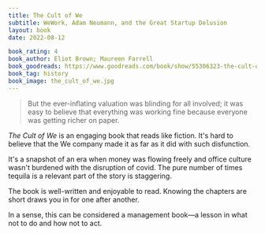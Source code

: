 ```yaml
---
title: The Cult of We
subtitle: WeWork, Adam Neumann, and the Great Startup Delusion
layout: book
date: 2022-08-12

book_rating: 4
book_author: Eliot Brown; Maureen Farrell 
book_goodreads: https://www.goodreads.com/book/show/55306323-the-cult-of-we
book_tag: history
book_image: the_cult_of_we.jpg
---
```


> But the ever-inflating valuation was blinding for all involved; it was easy to believe that everything was working fine because everyone was getting richer on paper.

_The Cult of We_ is an engaging book that reads like fiction. It's hard to believe that the We company made it as far as it did with such disfunction.

It's a snapshot of an era when money was flowing freely and office culture wasn't burdened with the disruption of covid. The pure number of times tequila is a relevant part of the story is staggering.

The book is well-written and enjoyable to read. Knowing the chapters are short draws you in for one after another.

In a sense, this can be considered a management book—a lesson in what not to do and how not to act.